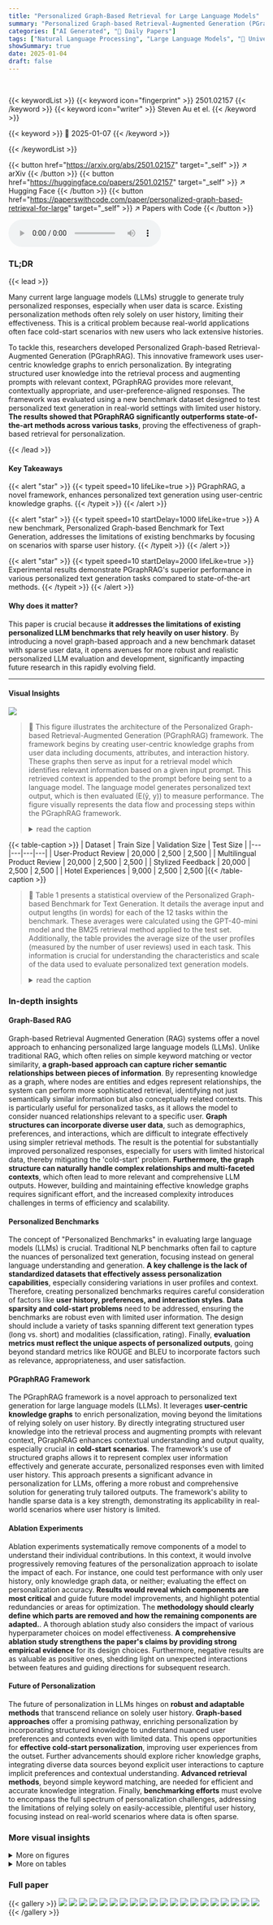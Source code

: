 ```yaml
---
title: "Personalized Graph-Based Retrieval for Large Language Models"
summary: "Personalized Graph-based Retrieval-Augmented Generation (PGraphRAG) significantly improves personalized text generation by leveraging user-centric knowledge graphs, especially in cold-start scenarios ..."
categories: ["AI Generated", "🤗 Daily Papers"]
tags: ["Natural Language Processing", "Large Language Models", "🏢 University of California Santa Cruz",]
showSummary: true
date: 2025-01-04
draft: false
---
```


<br>

{{< keywordList >}}
{{< keyword icon="fingerprint" >}} 2501.02157 {{< /keyword >}}
{{< keyword icon="writer" >}} Steven Au et el. {{< /keyword >}}
 
{{< keyword >}} 🤗 2025-01-07 {{< /keyword >}}
 
{{< /keywordList >}}

{{< button href="https://arxiv.org/abs/2501.02157" target="_self" >}}
↗ arXiv
{{< /button >}}
{{< button href="https://huggingface.co/papers/2501.02157" target="_self" >}}
↗ Hugging Face
{{< /button >}}
{{< button href="https://paperswithcode.com/paper/personalized-graph-based-retrieval-for-large" target="_self" >}}
↗ Papers with Code
{{< /button >}}



<audio controls>
    <source src="https://ai-paper-reviewer.com/2501.02157/podcast.wav" type="audio/wav">
    Your browser does not support the audio element.
</audio>


### TL;DR


{{< lead >}}

Many current large language models (LLMs) struggle to generate truly personalized responses, especially when user data is scarce.  Existing personalization methods often rely solely on user history, limiting their effectiveness.  This is a critical problem because real-world applications often face cold-start scenarios with new users who lack extensive histories.

To tackle this, researchers developed Personalized Graph-based Retrieval-Augmented Generation (PGraphRAG).  This innovative framework uses user-centric knowledge graphs to enrich personalization.  By integrating structured user knowledge into the retrieval process and augmenting prompts with relevant context, PGraphRAG provides more relevant, contextually appropriate, and user-preference-aligned responses.  The framework was evaluated using a new benchmark dataset designed to test personalized text generation in real-world settings with limited user history.  **The results showed that PGraphRAG significantly outperforms state-of-the-art methods across various tasks**, proving the effectiveness of graph-based retrieval for personalization.

{{< /lead >}}


#### Key Takeaways

{{< alert "star" >}}
{{< typeit speed=10 lifeLike=true >}} PGraphRAG, a novel framework, enhances personalized text generation using user-centric knowledge graphs. {{< /typeit >}}
{{< /alert >}}

{{< alert "star" >}}
{{< typeit speed=10 startDelay=1000 lifeLike=true >}} A new benchmark, Personalized Graph-based Benchmark for Text Generation, addresses the limitations of existing benchmarks by focusing on scenarios with sparse user history. {{< /typeit >}}
{{< /alert >}}

{{< alert "star" >}}
{{< typeit speed=10 startDelay=2000 lifeLike=true >}} Experimental results demonstrate PGraphRAG's superior performance in various personalized text generation tasks compared to state-of-the-art methods. {{< /typeit >}}
{{< /alert >}}

#### Why does it matter?
This paper is crucial because **it addresses the limitations of existing personalized LLM benchmarks that rely heavily on user history**. By introducing a novel graph-based approach and a new benchmark dataset with sparse user data, it opens avenues for more robust and realistic personalized LLM evaluation and development, significantly impacting future research in this rapidly evolving field.

------
#### Visual Insights



![](https://arxiv.org/html/2501.02157/x1.png)

> 🔼 This figure illustrates the architecture of the Personalized Graph-based Retrieval-Augmented Generation (PGraphRAG) framework.  The framework begins by creating user-centric knowledge graphs from user data including documents, attributes, and interaction history. These graphs then serve as input for a retrieval model which identifies relevant information based on a given input prompt. This retrieved context is appended to the prompt before being sent to a language model. The language model generates personalized text output, which is then evaluated (E(ŷ, y)) to measure performance.  The figure visually represents the data flow and processing steps within the PGraphRAG framework.
> <details>
> <summary>read the caption</summary>
> Figure 1: Overview of the proposed personalized graph-based retrieval-augmented generation framework, PGraphRAG. We first construct user-centric graphs from user history and interactions. Then, the resulting structured data is utilized for retrieval. The retrieved information is provided to the language models for context in generating text tailored to user i𝑖iitalic_i.
> </details>





{{< table-caption >}}
| Dataset | Train Size | Validation Size | Test Size |
|---|---|---|---|
| User-Product Review | 20,000 | 2,500 | 2,500 |
| Multilingual Product Review | 20,000 | 2,500 | 2,500 |
| Stylized Feedback | 20,000 | 2,500 | 2,500 |
| Hotel Experiences | 9,000 | 2,500 | 2,500 |{{< /table-caption >}}

> 🔼 Table 1 presents a statistical overview of the Personalized Graph-based Benchmark for Text Generation.  It details the average input and output lengths (in words) for each of the 12 tasks within the benchmark. These averages were calculated using the GPT-40-mini model and the BM25 retrieval method applied to the test set.  Additionally, the table provides the average size of the user profiles (measured by the number of user reviews) used in each task. This information is crucial for understanding the characteristics and scale of the data used to evaluate personalized text generation models.
> <details>
> <summary>read the caption</summary>
> Table 1: Data Statistics for PGraph Benchmark. The table reports the average input length and average output length in words (done for the test set on GPT-4o-mini on BM25 back on all methods). The average profile size for each task is by user review size.
> </details>





### In-depth insights


#### Graph-Based RAG
Graph-based Retrieval Augmented Generation (RAG) systems offer a novel approach to enhancing personalized large language models (LLMs).  Unlike traditional RAG, which often relies on simple keyword matching or vector similarity, **a graph-based approach can capture richer semantic relationships between pieces of information**. By representing knowledge as a graph, where nodes are entities and edges represent relationships, the system can perform more sophisticated retrieval, identifying not just semantically similar information but also conceptually related contexts. This is particularly useful for personalized tasks, as it allows the model to consider nuanced relationships relevant to a specific user.  **Graph structures can incorporate diverse user data**, such as demographics, preferences, and interactions, which are difficult to integrate effectively using simpler retrieval methods.  The result is the potential for substantially improved personalized responses, especially for users with limited historical data, thereby mitigating the 'cold-start' problem.  **Furthermore, the graph structure can naturally handle complex relationships and multi-faceted contexts**, which often lead to more relevant and comprehensive LLM outputs.  However, building and maintaining effective knowledge graphs requires significant effort, and the increased complexity introduces challenges in terms of efficiency and scalability.

#### Personalized Benchmarks
The concept of "Personalized Benchmarks" in evaluating large language models (LLMs) is crucial.  Traditional NLP benchmarks often fail to capture the nuances of personalized text generation, focusing instead on general language understanding and generation.  **A key challenge is the lack of standardized datasets that effectively assess personalization capabilities**, especially considering variations in user profiles and context.  Therefore, creating personalized benchmarks requires careful consideration of factors like **user history, preferences, and interaction styles**.  **Data sparsity and cold-start problems** need to be addressed, ensuring the benchmarks are robust even with limited user information.  The design should include a variety of tasks spanning different text generation types (long vs. short) and modalities (classification, rating).  Finally, **evaluation metrics must reflect the unique aspects of personalized outputs**, going beyond standard metrics like ROUGE and BLEU to incorporate factors such as relevance, appropriateness, and user satisfaction.

#### PGraphRAG Framework
The PGraphRAG framework is a novel approach to personalized text generation for large language models (LLMs). It leverages **user-centric knowledge graphs** to enrich personalization, moving beyond the limitations of relying solely on user history.  By directly integrating structured user knowledge into the retrieval process and augmenting prompts with relevant context, PGraphRAG enhances contextual understanding and output quality, especially crucial in **cold-start scenarios**.  The framework's use of structured graphs allows it to represent complex user information effectively and generate accurate, personalized responses even with limited user history.  This approach presents a significant advance in personalization for LLMs, offering a more robust and comprehensive solution for generating truly tailored outputs. The framework's ability to handle sparse data is a key strength, demonstrating its applicability in real-world scenarios where user history is limited.

#### Ablation Experiments
Ablation experiments systematically remove components of a model to understand their individual contributions.  In this context, it would involve progressively removing features of the personalization approach to isolate the impact of each.  For instance, one could test performance with only user history, only knowledge graph data, or neither; evaluating the effect on personalization accuracy. **Results would reveal which components are most critical** and guide future model improvements, and highlight potential redundancies or areas for optimization.  The **methodology should clearly define which parts are removed and how the remaining components are adapted.**. A thorough ablation study also considers the impact of various hyperparameter choices on model effectiveness.  **A comprehensive ablation study strengthens the paper's claims by providing strong empirical evidence** for its design choices.  Furthermore, negative results are as valuable as positive ones, shedding light on unexpected interactions between features and guiding directions for subsequent research.

#### Future of Personalization
The future of personalization in LLMs hinges on **robust and adaptable methods** that transcend reliance on solely user history.  **Graph-based approaches** offer a promising pathway, enriching personalization by incorporating structured knowledge to understand nuanced user preferences and contexts even with limited data.  This opens opportunities for **effective cold-start personalization**, improving user experiences from the outset.  Further advancements should explore richer knowledge graphs, integrating diverse data sources beyond explicit user interactions to capture implicit preferences and contextual understanding.  **Advanced retrieval methods**, beyond simple keyword matching, are needed for efficient and accurate knowledge integration.  Finally, **benchmarking efforts** must evolve to encompass the full spectrum of personalization challenges, addressing the limitations of relying solely on easily-accessible, plentiful user history, focusing instead on real-world scenarios where data is often sparse.


### More visual insights

<details>
<summary>More on figures
</summary>


![](https://arxiv.org/html/2501.02157/extracted/6110123/graphics/amazon_profile_size_distribution.png)

> 🔼 This figure shows the distribution of Amazon user reviews based on the number of reviews per user.  The vast majority of users have very few reviews (one or two), indicated by the steep curve on the left.  A red vertical line highlights the minimum number of reviews required to be included in the datasets of other personalization benchmarks (LaMP and LongLaMP). This demonstrates a key challenge in personalization: the scarcity of user data for many individuals.
> <details>
> <summary>read the caption</summary>
> Figure 2: The user profile distribution for Amazon user-product dataset which highlights how most users have a small profile size with few reviews. The red vertical line marks the minimum profile size in other benchmarks (e.g., LaMP, LongLaMP).
> </details>



![](https://arxiv.org/html/2501.02157/extracted/6110123/graphics/model_ablate_full.png)

> 🔼 This figure presents a comparative analysis of the performance of two large language models, GPT-40-mini and GPT-01, across various datasets and evaluation metrics specifically focused on the long-text generation task.  The bar chart visually compares the ROUGE-1, ROUGE-L, and METEOR scores achieved by each model on each dataset, providing a clear and concise overview of their relative strengths and weaknesses in this specific NLP application.
> <details>
> <summary>read the caption</summary>
> Figure 3: Comparison of GPT-4o-mini and GPT-o1 performance across all datasets and metrics for the long-text generation task.
> </details>



![](https://arxiv.org/html/2501.02157/extracted/6110123/graphics/length_ablation.png)

> 🔼 This figure displays the results of an ablation study conducted to determine the optimal length constraint for short-text generation using the PGraphRAG model.  Three different length constraints (3, 5, and 10 words) were tested, and the performance was measured using ROUGE-1, ROUGE-L, and METEOR metrics. The results show the impact of these constraints on the model's ability to generate short text, which is important for personalized text generation. The evaluation was performed on the validation set.
> <details>
> <summary>read the caption</summary>
> Figure 4: Impact of length constraints of 3, 5, and 10 on short-text generation tasks using PGraphRAG, evaluated on the validation set.
> </details>



![](https://arxiv.org/html/2501.02157/extracted/6110123/graphics/TaskPrompt.png)

> 🔼 Figure 5 presents three example prompt configurations used in the Personalized Graph-based Retrieval-Augmented Generation (PGraphRAG) framework.  The prompts are tailored for different task types within the PGraphRAG benchmark: long text generation (Tasks 1-4), short text generation (Tasks 5-8), and ordinal classification (Tasks 9-12). Each example illustrates how user reviews and neighboring user reviews are included in the prompt to provide context for the language model.  The bracketed placeholders ([...]) in the prompts indicate where actual user data is inserted during model training and evaluation.  The figure highlights how PGraphRAG leverages both a user's personal review history and the reviews of similar users to generate highly personalized outputs.
> <details>
> <summary>read the caption</summary>
> Figure 5: Examples of different prompt configurations used in each task type for PGraphRAG. Teletype text is replaced with realistic data for each task.
> </details>



</details>




<details>
<summary>More on tables
</summary>


{{< table-caption >}}
| Long Text Generation | Metric | PGraphRAG | PGraphRAG
(Neighbors Only) | PGraphRAG
(User Only) |
|---|---|---|---|---|
| Task 1: User-Product Review Generation | ROUGE-1 | 0.173 | **0.177** | 0.168 |
|  | ROUGE-L | 0.124 | **0.127** | 0.125 |
|  | METEOR | 0.150 | **0.154** | 0.134 |
| Task 2: Hotel Experience Generation | ROUGE-1 | 0.263 | **0.272** | 0.197 |
|  | ROUGE-L | 0.156 | **0.162** | 0.128 |
|  | METEOR | 0.191 | **0.195** | 0.121 |
| Task 3: Stylized Feedback Generation | ROUGE-1 | **0.226** | 0.222 | 0.181 |
|  | ROUGE-L | **0.171** | 0.165 | 0.134 |
|  | METEOR | **0.192** | 0.186 | 0.147 |
| Task 4: Multi-lingual Review Generation | ROUGE-1 | **0.174** | 0.172 | **0.174** |
|  | ROUGE-L | 0.139 | 0.137 | **0.141** |
|  | METEOR | **0.133** | 0.126 | 0.125 |{{< /table-caption >}}
> 🔼 This table presents a summary of the key statistics for the four datasets employed in the personalized text generation tasks within the Personalized Graph-based Benchmark for LLMs.  For each dataset (User-Product Graph, Multilingual Product Graph, Stylized Feedback Graph, and Hotel Experiences Graph), it provides the total number of users, the number of items reviewed or mentioned, the total number of edges or reviews, and the average degree of the graph.  The average degree metric indicates the average number of connections each node (user or item) has in the graph.
> <details>
> <summary>read the caption</summary>
> Table 2: Graph statistics for the datasets used in the personalized tasks. The table provides the number of users, items, edges (reviews), and the average degree for each dataset: User-Product Graph, Multilingual Product Graph, Stylized Feedback Graph, and Hotel Experiences Graph.
> </details>

{{< table-caption >}}
| Long Text Generation | Metric | PGraphRAG | PGraphRAG
(Neighbors Only) | PGraphRAG
(User Only) |
|---|---|---|---|---|
| Task 1: User-Product Review Generation | ROUGE-1 | **0.186** | 0.185 | 0.169 |
|  | ROUGE-L | **0.126** | 0.125 | 0.114 |
|  | METEOR | **0.187** | 0.185 | 0.170 |
| Task 2: Hotel Experience Generation | ROUGE-1 | 0.265 | **0.268** | 0.217 |
|  | ROUGE-L | 0.152 | **0.153** | 0.132 |
|  | METEOR | 0.206 | **0.209** | 0.161 |
| Task 3: Stylized Feedback Generation | ROUGE-1 | **0.205** | 0.204 | 0.178 |
|  | ROUGE-L | **0.139** | 0.138 | 0.121 |
|  | METEOR | **0.203** | 0.198 | 0.178 |
| Task 4: Multilingual Product Review Generation | ROUGE-1 | **0.191** | 0.190 | 0.164 |
|  | ROUGE-L | **0.142** | 0.140 | 0.123 |
|  | METEOR | **0.173** | 0.169 | 0.155 |{{< /table-caption >}}
> 🔼 This table shows the sizes of the training, validation, and test sets for four different datasets used in the Personalized Graph-based Benchmark for Text Generation.  Each dataset represents a different type of user-generated text: User-Product Reviews, Multilingual Product Reviews, Stylized Feedback, and Hotel Experiences. The split sizes ensure that each user's review history is contained within only one set (train, validation, or test).  This design is crucial for evaluating personalized models effectively, as it prevents data leakage and ensures a fair comparison of model performance.
> <details>
> <summary>read the caption</summary>
> Table 3: Dataset split sizes for training, validation, and testing across four datasets: User-Product Review, Multilingual Product Review, Stylized Feedback, and Hotel Experiences.
> </details>

{{< table-caption >}}
| Long Text Generation | Metric | k=1 | k=2 | k=4 |
|---|---|---|---|---|
| Task 1: User-Product Review Generation | ROUGE-1 | 0.160 | 0.169 | **0.173** |
|  | ROUGE-L | 0.121 | **0.125** | 0.124 |
|  | METEOR | 0.125 | 0.138 | **0.150** |
| Task 2: Hotel Experiences Generation | ROUGE-1 | 0.230 | 0.251 | **0.263** |
|  | ROUGE-L | 0.141 | 0.151 | **0.156** |
|  | METEOR | 0.152 | 0.174 | **0.191** |
| Task 3: Stylized Feedback Generation | ROUGE-1 | 0.200 | 0.214 | **0.226** |
|  | ROUGE-L | 0.158 | 0.165 | **0.171** |
|  | METEOR | 0.154 | 0.171 | **0.192** |
| Task 4: Multilingual Product Review Generation | ROUGE-1 | 0.163 | 0.169 | **0.174** |
|  | ROUGE-L | 0.134 | 0.137 | **0.139** |
|  | METEOR | 0.113 | 0.122 | **0.133** |{{< /table-caption >}}
> 🔼 This table presents the results of a zero-shot evaluation of long text generation models using the LLaMA-3.1-8B model.  The performance is measured using ROUGE-1, ROUGE-L, and METEOR metrics across four different long text generation tasks. The best-performing retriever (BM25 or Contriever) and the optimal number of retrieved items (k) were determined through a prior validation process.  The table shows the scores for each metric and task, allowing for a comparison of the model's performance in various scenarios.
> <details>
> <summary>read the caption</summary>
> Table 4: Zero-shot test set results for long text generation using LLaMA-3.1-8B. The choice of retriever and k𝑘kitalic_k were tuned using the validation set.
> </details>

{{< table-caption >}}
| Long Text Generation | Metric | k=1 | k=2 | k=4 |
|---|---|---|---|---|
| Task 1: User-Product Review Generation | ROUGE-1 | 0.176 | 0.184 | **0.186** |
|  | ROUGE-L | 0.121 | 0.125 | **0.126** |
|  | METEOR | 0.168 | 0.180 | **0.187** |
| Task 2: Hotel Experiences Generation | ROUGE-1 | 0.250 | 0.260 | **0.265** |
|  | ROUGE-L | 0.146 | 0.150 | **0.152** |
|  | METEOR | 0.188 | 0.198 | **0.206** |
| Task 3: Stylized Feedback Generation | ROUGE-1 | 0.196 | 0.200 | **0.205** |
|  | ROUGE-L | 0.136 | 0.136 | **0.139** |
|  | METEOR | 0.186 | 0.192 | **0.203** |
| Task 4: Multilingual Product Review Generation | ROUGE-1 | 0.163 | 0.169 | **0.174** |
|  | ROUGE-L | 0.134 | 0.137 | **0.139** |
|  | METEOR | 0.113 | 0.122 | **0.133** |{{< /table-caption >}}
> 🔼 This table presents the results of zero-shot testing on long text generation tasks using the GPT-40-mini language model.  The performance is measured across four different tasks: User Product Review Generation, Hotel Experiences Generation, Stylized Feedback Generation, and Multilingual Product Review Generation.  For each task, multiple metrics (ROUGE-1, ROUGE-L, and METEOR) are reported. The model's performance is determined without any fine-tuning on the test data. The best performing retriever (BM25 or Contriever) and the optimal number of retrieved items (k) were selected based on the validation set's performance.
> <details>
> <summary>read the caption</summary>
> Table 5: Zero-shot test set results for long text generation using GPT-4o-mini. The choice of retriever and k𝑘kitalic_k were tuned using the validation set.
> </details>

{{< table-caption >}}
| Short Text Generation | Metric | k=1 | k=2 | k=4 |
|---|---|---|---|---|
| Task 5: User Product Review Title Generation | ROUGE-1 | **0.128** | 0.123 | 0.125 |
|  | ROUGE-L | **0.121** | 0.118 | 0.119 |
|  | METEOR | **0.123** | 0.118 | 0.117 |
| Task 6: Hotel Experience Summary Generation | ROUGE-1 | **0.122** | 0.121 | 0.121 |
|  | ROUGE-L | 0.112 | **0.114** | 0.113 |
|  | METEOR | **0.104** | 0.102 | 0.099 |
| Task 7: Stylized Feedback Title Generation | ROUGE-1 | 0.129 | **0.132** | **0.132** |
|  | ROUGE-L | 0.124 | 0.126 | **0.128** |
|  | METEOR | 0.129 | **0.130** | 0.129 |
| Task 8: Multi-lingual Product Review Title Generation | ROUGE-1 | 0.129 | 0.126 | **0.131** |
|  | ROUGE-L | 0.120 | 0.119 | **0.123** |
|  | METEOR | 0.117 | 0.116 | **0.118** |{{< /table-caption >}}
> 🔼 This table presents the zero-shot test results for short text generation tasks using the LLaMA-3.1-8B language model.  It shows the performance of the PGraphRAG model, along with several baseline methods (LaMP, No-Retrieval, and Random-Retrieval), across various metrics (ROUGE-1, ROUGE-L, and METEOR).  The retriever and the number of retrieved items (k) used in PGraphRAG were optimized based on the validation set results. The table provides a comprehensive evaluation of the model's ability to generate short personalized texts. 
> <details>
> <summary>read the caption</summary>
> Table 6: Zero-shot test set results for short text generation using LLaMA-3.1-8B. The choice of retriever and k𝑘kitalic_k were tuned using the validation set.
> </details>

{{< table-caption >}}
| Short Text Generation | Metric | k=1 | k=2 | k=4 |
|---|---|---|---|---|
| Task 5: User Product Review Title Generation | ROUGE-1 | 0.111 | 0.110 | **0.111** |
|  | ROUGE-L | **0.106** | 0.105 | **0.106** |
|  | METEOR | 0.093 | 0.094 | **0.097** |
| Task 6: Hotel Experience Summary Generation | ROUGE-1 | 0.114 | 0.114 | **0.118** |
|  | ROUGE-L | 0.109 | 0.109 | **0.112** |
|  | METEOR | 0.082 | 0.082 | **0.085** |
| Task 7: Stylized Feedback Title Generation | ROUGE-1 | 0.100 | 0.103 | **0.109** |
|  | ROUGE-L | 0.098 | 0.101 | **0.107** |
|  | METEOR | 0.087 | 0.090 | **0.096** |
| Task 8: Multi-lingual Product Review Title Generation | ROUGE-1 | 0.104 | 0.104 | **0.108** |
|  | ROUGE-L | 0.098 | 0.098 | **0.104** |
|  | METEOR | 0.077 | 0.078 | **0.082** |{{< /table-caption >}}
> 🔼 This table presents the results of zero-shot testing on short-text generation tasks using the GPT-40-mini language model.  The performance metrics (ROUGE-1, ROUGE-L, METEOR) are shown for four different tasks: User Product Review Title Generation, Hotel Experience Summary Generation, Stylized Feedback Title Generation, and Multi-lingual Product Review Title Generation.  The model's performance is evaluated without any fine-tuning on the test set; the best-performing retriever (BM25 or Contriever) and optimal number of retrieved items (k) were determined using the validation set. This allows for a comparison of the model's ability to generate short-text outputs in various scenarios, based solely on the provided input and user profile information.
> <details>
> <summary>read the caption</summary>
> Table 7: Zero-shot test set results for short text generation using GPT-4o-mini. The choice of retriever and k𝑘kitalic_k were tuned using the validation set.
> </details>

{{< table-caption >}}
| Long Text Generation | Metric | Contriever | BM25 |
|---|---|---|---| 
| Task 1: User-Product Review Generation | ROUGE-1 | 0.172 | **0.173** |
|  | ROUGE-L | 0.122 | **0.124** |
|  | METEOR | **0.153** | 0.150 |
| Task 2: Hotel Experiences Generation | ROUGE-1 | 0.262 | **0.263** |
|  | ROUGE-L | 0.155 | **0.156** |
|  | METEOR | 0.190 | **0.191** |
| Task 3: Stylized Feedback Generation | ROUGE-1 | 0.195 | **0.226** |
|  | ROUGE-L | 0.138 | **0.171** |
|  | METEOR | 0.180 | **0.192** |
| Task 4: Multilingual Product Review Generation | ROUGE-1 | 0.172 | **0.174** |
|  | ROUGE-L | 0.134 | **0.139** |
|  | METEOR | **0.135** | 0.133 |{{< /table-caption >}}
> 🔼 This table presents the performance of the LLaMA-3.1-8B-Instruct language model on four ordinal classification tasks (Tasks 9-12 from the paper's benchmark). The model's performance is evaluated using two metrics: Mean Absolute Error (MAE) and Root Mean Squared Error (RMSE).  Lower MAE and RMSE values indicate better performance.  The results are for a zero-shot setting, meaning the model was not fine-tuned for these specific tasks, and BM25 was used as the retrieval method.
> <details>
> <summary>read the caption</summary>
> Table 8: Zero-shot test set results on ordinal classification on Tasks 9-12 on BM25 using MAE and RMSE metrics for LLaMA-3.1-8B-Instruct .
> </details>

{{< table-caption >}}
| Long Text Generation | Metric | Contriever | BM25 |
|---|---|---|---| 
| Task 1: User-Product Review Generation | ROUGE-1 | 0.182 | **0.186** |
|  | ROUGE-L | 0.122 | **0.126** |
|  | METEOR | 0.184 | **0.187** |
| Task 2: Hotel Experiences Generation | ROUGE-1 | 0.264 | **0.265** |
|  | ROUGE-L | **0.152** | **0.152** |
|  | METEOR | **0.207** | 0.206 |
| Task 3: Stylized Feedback Generation | ROUGE-1 | 0.194 | **0.205** |
|  | ROUGE-L | 0.128 | **0.139** |
|  | METEOR | 0.201 | **0.203** |
| Task 4: Multilingual Product Review Generation | ROUGE-1 | 0.190 | **0.191** |
|  | ROUGE-L | 0.141 | **0.142** |
|  | METEOR | **0.174** | 0.173 |{{< /table-caption >}}
> 🔼 This table presents the results of a zero-shot evaluation of the PGraphRAG model on four ordinal classification tasks (Tasks 9-12) using the GPT-40-mini language model.  The evaluation metrics employed are Mean Absolute Error (MAE) and Root Mean Squared Error (RMSE), both common metrics for assessing the accuracy of regression models.  Lower MAE and RMSE values indicate better model performance. BM25 was used as the retrieval method.  The table likely shows the MAE and RMSE scores for each task, potentially broken down by different methods or baselines for comparison.
> <details>
> <summary>read the caption</summary>
> Table 9: Zero-shot test set results on ordinal classification on Tasks 9-12 on BM25 using MAE and RMSE metrics for GPT-4o-mini .
> </details>

{{< table-caption >}}
| Short Text Generation | Metric | Contriever | BM25 |
|---|---|---|---| 
| Task 5: User Product Review Title Generation | ROUGE-1 | 0.122 | **0.125** |
|  | ROUGE-L | 0.116 | **0.119** |
|  | METEOR | 0.115 | **0.117** |
| Task 6: Hotel Experience Summary Generation | ROUGE-1 | 0.117 | **0.121** |
|  | ROUGE-L | 0.110 | **0.113** |
|  | METEOR | 0.095 | **0.099** |
| Task 7: Stylized Feedback Title Generation | ROUGE-1 | 0.125 | **0.132** |
|  | ROUGE-L | 0.121 | **0.128** |
|  | METEOR | 0.122 | **0.129** |
| Task 8: Multi-lingual Product Review Title Generation | ROUGE-1 | 0.126 | **0.131** |
|  | ROUGE-L | 0.118 | **0.123** |
|  | METEOR | 0.112 | **0.118** |{{< /table-caption >}}
> 🔼 This table presents the results of an ablation study conducted to evaluate the impact of different components of the PGraphRAG model on the performance of long text generation tasks.  Specifically, it compares the performance of the full PGraphRAG model against two variants: one using only the target user's history ('User Only'), and another using only the history of neighboring users ('Neighbors Only'). The study uses the LLaMA-3.1-8B-Instruct language model and focuses on four long text generation tasks from the Personalized Graph-based Benchmark for Text Generation.
> <details>
> <summary>read the caption</summary>
> Table 10: Ablation study results using LLaMA-3.1-8B-Instruct on the validation set for the long text generation Tasks 1 - 4.
> </details>

{{< table-caption >}}
| Short Text Generation | Metric | Contriever | BM25 |
|---|---|---|---| 
| Task 5: User Product Review Title Generation | ROUGE-1 | **0.113** | 0.111 |
|  | ROUGE-L | **0.108** | 0.106 |
|  | METEOR | **0.097** | **0.097** |
| Task 6: Hotel Experience Summary Generation | ROUGE-1 | 0.113 | **0.118** |
|  | ROUGE-L | 0.107 | **0.112** |
|  | METEOR | 0.080 | **0.085** |
| Task 7: Stylized Feedback Title Generation | ROUGE-1 | 0.108 | **0.109** |
|  | ROUGE-L | 0.106 | **0.107** |
|  | METEOR | 0.094 | **0.096** |
| Task 8: Multi-lingual Product Review Title Generation | ROUGE-1 | **0.108** | **0.108** |
|  | ROUGE-L | 0.103 | **0.104** |
|  | METEOR | **0.082** | **0.082** |{{< /table-caption >}}
> 🔼 This table presents the ablation study results obtained using the GPT-40-mini model on the validation set. The study focuses on long text generation tasks (Tasks 1-4). It compares the performance of three variations of the PGraphRAG model: the full PGraphRAG model, a version using only neighboring user reviews, and a version using only the target user's reviews.  The comparison is done using ROUGE-1, ROUGE-L, and METEOR metrics, to assess the impact of different user context information sources on model performance.
> <details>
> <summary>read the caption</summary>
> Table 11: Ablation study results using GPT-4o-mini on the validation set for long text generation tasks across Tasks 1-4.
> </details>

</details>




### Full paper

{{< gallery >}}
<img src="https://ai-paper-reviewer.com/2501.02157/1.png" class="grid-w50 md:grid-w33 xl:grid-w25" />
<img src="https://ai-paper-reviewer.com/2501.02157/2.png" class="grid-w50 md:grid-w33 xl:grid-w25" />
<img src="https://ai-paper-reviewer.com/2501.02157/3.png" class="grid-w50 md:grid-w33 xl:grid-w25" />
<img src="https://ai-paper-reviewer.com/2501.02157/4.png" class="grid-w50 md:grid-w33 xl:grid-w25" />
<img src="https://ai-paper-reviewer.com/2501.02157/5.png" class="grid-w50 md:grid-w33 xl:grid-w25" />
<img src="https://ai-paper-reviewer.com/2501.02157/6.png" class="grid-w50 md:grid-w33 xl:grid-w25" />
<img src="https://ai-paper-reviewer.com/2501.02157/7.png" class="grid-w50 md:grid-w33 xl:grid-w25" />
<img src="https://ai-paper-reviewer.com/2501.02157/8.png" class="grid-w50 md:grid-w33 xl:grid-w25" />
<img src="https://ai-paper-reviewer.com/2501.02157/9.png" class="grid-w50 md:grid-w33 xl:grid-w25" />
<img src="https://ai-paper-reviewer.com/2501.02157/10.png" class="grid-w50 md:grid-w33 xl:grid-w25" />
<img src="https://ai-paper-reviewer.com/2501.02157/11.png" class="grid-w50 md:grid-w33 xl:grid-w25" />
<img src="https://ai-paper-reviewer.com/2501.02157/12.png" class="grid-w50 md:grid-w33 xl:grid-w25" />
<img src="https://ai-paper-reviewer.com/2501.02157/13.png" class="grid-w50 md:grid-w33 xl:grid-w25" />
<img src="https://ai-paper-reviewer.com/2501.02157/14.png" class="grid-w50 md:grid-w33 xl:grid-w25" />
<img src="https://ai-paper-reviewer.com/2501.02157/15.png" class="grid-w50 md:grid-w33 xl:grid-w25" />
<img src="https://ai-paper-reviewer.com/2501.02157/16.png" class="grid-w50 md:grid-w33 xl:grid-w25" />
<img src="https://ai-paper-reviewer.com/2501.02157/17.png" class="grid-w50 md:grid-w33 xl:grid-w25" />
<img src="https://ai-paper-reviewer.com/2501.02157/18.png" class="grid-w50 md:grid-w33 xl:grid-w25" />
<img src="https://ai-paper-reviewer.com/2501.02157/19.png" class="grid-w50 md:grid-w33 xl:grid-w25" />
<img src="https://ai-paper-reviewer.com/2501.02157/20.png" class="grid-w50 md:grid-w33 xl:grid-w25" />
{{< /gallery >}}